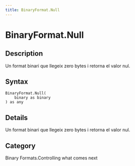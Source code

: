 ```yaml
---
title: BinaryFormat.Null
---
```


# BinaryFormat.Null


## Description

Un format binari que llegeix zero bytes i retorna el valor nul.


## Syntax

```powerquery
BinaryFormat.Null(
    binary as binary
) as any
```


## Details

Un format binari que llegeix zero bytes i retorna el valor nul.



## Category
Binary Formats.Controlling what comes next
